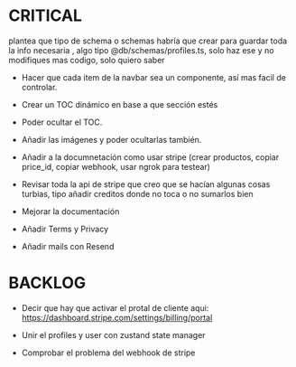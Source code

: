 # CRITICAL

plantea que tipo de schema o schemas habría que crear para guardar toda la info necesaria , algo tipo @db/schemas/profiles.ts, solo
haz ese y no modifiques mas codigo, solo quiero saber

- Hacer que cada item de la navbar sea un componente, así mas facil de controlar.
- Crear un TOC dinámico en base a que sección estés
- Poder ocultar el TOC.
- Añadir las imágenes y poder ocultarlas también.

- Añadir a la documnetación como usar stripe (crear productos, copiar price_id, copiar webhook, usar ngrok para testear)

- Revisar toda la api de stripe que creo que se hacían algunas cosas turbias, tipo añadir creditos donde no toca o no sumarlos bien
- Mejorar la documentación
- Añadir Terms y Privacy
- Añadir mails con Resend

# BACKLOG

- Decir que hay que activar el protal de cliente aqui: https://dashboard.stripe.com/settings/billing/portal

- Unir el profiles y user con zustand state manager

- Comprobar el problema del webhook de stripe
